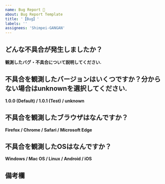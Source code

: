 ```yaml
---
name: Bug Report 🐞
about: Bug Report Template
title: '【Bug】'
labels: ''
assignees: 'Shimpei-GANGAN'
---
```


## どんな不具合が発生しましたか？

**観測したバグ・不具合について説明してください.**

## 不具合を観測したバージョンはいくつですか？分からない場合はunknownを選択してください.

**1.0.0 (Default) / 1.0.1 (Test) / unknown**

## 不具合を観測したブラウザはなんですか？

**Firefox / Chrome / Safari / Microsoft Edge**

## 不具合を観測したOSはなんですか？

**Windows / Mac OS / Linux / Android / iOS**

## 備考欄